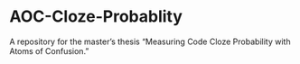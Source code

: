 # AOC-Cloze-Probablity
A repository for the master’s thesis “Measuring Code Cloze Probability with Atoms of Confusion.”
